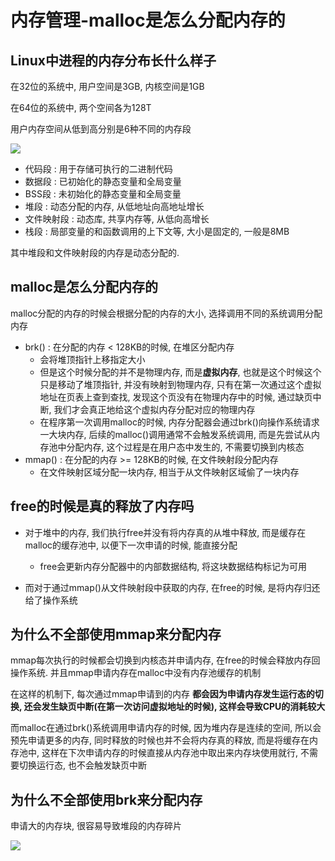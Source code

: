 # 内存管理-malloc是怎么分配内存的

## Linux中进程的内存分布长什么样子

在32位的系统中, 用户空间是3GB, 内核空间是1GB

在64位的系统中, 两个空间各为128T

用户内存空间从低到高分别是6种不同的内存段

![](https://cdn.xiaolincoding.com/gh/xiaolincoder/%E6%93%8D%E4%BD%9C%E7%B3%BB%E7%BB%9F/%E8%99%9A%E6%8B%9F%E5%86%85%E5%AD%98/32%E4%BD%8D%E8%99%9A%E6%8B%9F%E5%86%85%E5%AD%98%E5%B8%83%E5%B1%80.png)

- 代码段 : 用于存储可执行的二进制代码
- 数据段 : 已初始化的静态变量和全局变量
- BSS段 : 未初始化的静态变量和全局变量
- 堆段 : 动态分配的内存, 从低地址向高地址增长
- 文件映射段 : 动态库, 共享内存等, 从低向高增长
- 栈段 : 局部变量的和函数调用的上下文等, 大小是固定的, 一般是8MB

其中堆段和文件映射段的内存是动态分配的.

## malloc是怎么分配内存的

malloc分配的内存的时候会根据分配的内存的大小, 选择调用不同的系统调用分配内存

- brk() : 在分配的内存 < 128KB的时候, 在堆区分配内存
  - 会将堆顶指针上移指定大小
  - 但是这个时候分配的并不是物理内存, 而是**虚拟内存**, 也就是这个时候这个只是移动了堆顶指针, 并没有映射到物理内存, 只有在第一次通过这个虚拟地址在页表上查到查找, 发现这个页没有在物理内存中的时候, 通过缺页中断, 我们才会真正地给这个虚拟内存分配对应的物理内存
  - 在程序第一次调用malloc的时候, 内存分配器会通过brk()向操作系统请求一大块内存, 后续的malloc()调用通常不会触发系统调用, 而是先尝试从内存池中分配内存, 这个过程是在用户态中发生的, 不需要切换到内核态
- mmap() : 在分配的内存 >= 128KB的时候, 在文件映射段分配内存
  - 在文件映射区域分配一块内存, 相当于从文件映射区域偷了一块内存

## free的时候是真的释放了内存吗

- 对于堆中的内存, 我们执行free并没有将内存真的从堆中释放, 而是缓存在malloc的缓存池中, 以便下一次申请的时候, 能直接分配
  - free会更新内存分配器中的内部数据结构, 将这块数据结构标记为可用

- 而对于通过mmap()从文件映射段中获取的内存, 在free的时候, 是将内存归还给了操作系统

## 为什么不全部使用mmap来分配内存

mmap每次执行的时候都会切换到内核态并申请内存, 在free的时候会释放内存回操作系统. 并且mmap申请内存在malloc中没有内存池缓存的机制

在这样的机制下, 每次通过mmap申请到的内存 **都会因为申请内存发生运行态的切换, 还会发生缺页中断(在第一次访问虚拟地址的时候), 这样会导致CPU的消耗较大**

而malloc在通过brk()系统调用申请内存的时候, 因为堆内存是连续的空间, 所以会预先申请更多的内存, 同时释放的时候也并不会将内存真的释放, 而是将缓存在内存池中, 这样在下次申请内存的时候直接从内存池中取出来内存块使用就行, 不需要切换运行态, 也不会触发缺页中断

## 为什么不全部使用brk来分配内存

申请大的内存块, 很容易导致堆段的内存碎片

![](https://cdn.xiaolincoding.com//mysql/other/75edee0cb75450e7987a8a482b975bda.png)

